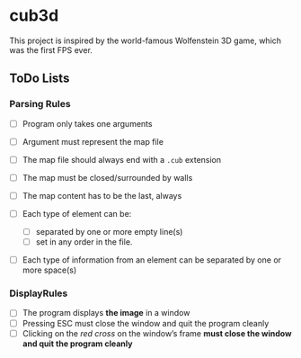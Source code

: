 # cub3d
This project is inspired by the world-famous Wolfenstein 3D game, which was the first FPS ever.

## ToDo Lists
### Parsing Rules
- [ ] Program only takes one arguments
- [ ] Argument must represent the map file
- [ ] The map file should always end with a `.cub` extension
- [ ] The map must be closed/surrounded by walls
- [ ] The map content has to be the last, always
- [ ] Each type of element can be: 
  - [ ] separated by one or more empty line(s)
  - [ ] set in any order in the file.
- [ ] Each type of information from an element can be separated by one or more space(s) 



### DisplayRules
- [ ] The program displays **the image** in a window
- [ ] Pressing ESC must close the window and quit the program cleanly
- [ ] Clicking on the _red cross_ on the window’s frame **must close the window and quit the program cleanly**
